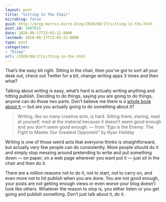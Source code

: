 ```yaml
---
layout: post
title: "Sitting In The Chair"
microblog: false
guid: http://greg-morris.micro.blog/2020/08/17/sitting-in-the.html
post_id: 3987615
date: 2020-08-17T13:03:22-0000
lastmod: 2020-08-17T13:03:22-0000
type: post
categories:
- "Essay"
url: /2020/08/17/sitting-in-the.html
---
```

<p>That’s the easy bit right. Sitting in the chair, then you’ve got to sort all your desk out, check out Twitter for a bit, change writing apps 3 times and then what?</p><p>Talking about writing is easy, what’s hard is actually writing anything and hitting publish. Deciding to do things, saying you are going to do things, anyone can do those two parts. Don’t believe me there is a <a href="https://novel.coryarcangel.com/">whole book about it </a>— but are you actually going to do something about it?</p><blockquote>Writing, like so many creative acts, is hard. Sitting there, staring, mad at yourself, mad at the material because it doesn’t seem good enough and you don’t seem good enough. — from “Ego is the Enemy: The Fight to Master Our Greatest Opponent” by Ryan Holiday</blockquote><p>Writing is one of those weird acts that everyone thinks is straightforward, but actually very few people can do consistently. More people should do it and simply stop messing around pretending to write and put something down — on paper, on a web page wherever you want put it — just sit in the chair and then do it.</p><p>There are a million reasons not to do it, not to start, not to carry on, and even more not to hit publish when you are done. You are not good enough, your posts are not getting enough views or even worse your blog doesn’t look like others. Whatever the reason to stop is, you either listen or you get going and publish something. Don’t just talk about it, do it.</p>
